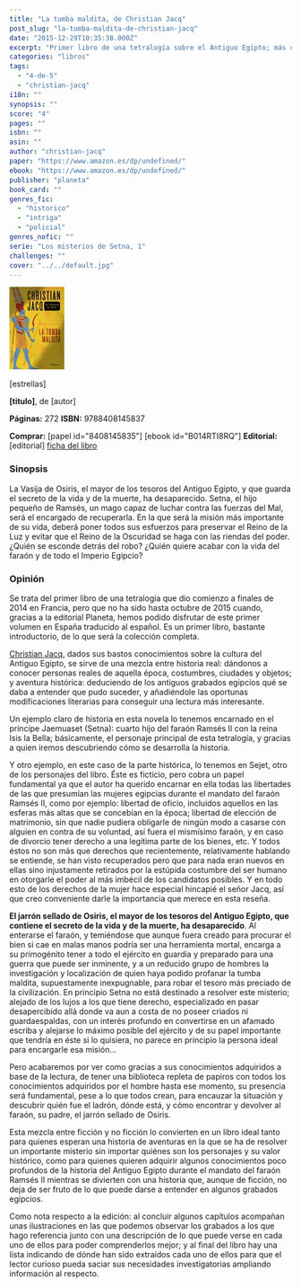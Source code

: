 ```yaml
---
title: "La tumba maldita, de Christian Jacq"
post_slug: "la-tumba-maldita-de-christian-jacq"
date: "2015-12-29T10:35:38.000Z"
excerpt: "Primer libro de una tetralogía sobre el Antiguo Egipto; más concretamente: sobre el periodo de mandato del faraón Ramsés II. Una mezcla en perfecta armonía entre píldoras de historia y una aventura histórica que incluye un triángulo amoroso."
categories: "libros"
tags: 
  - "4-de-5"
  - "christian-jacq"
i18n: ""
synopsis: ""
score: "4"
pages: ""
isbn: ""
asin: ""
author: "christian-jacq"
paper: "https://www.amazon.es/dp/undefined/"
ebook: "https://www.amazon.es/dp/undefined/"
publisher: "planeta"
book_card: ""
genres_fic: 
  - "historico"
  - "intriga"
  - "policial"
genres_nofic: ""
serie: "Los misterios de Setna, 1"
challenges: ""
cover: "../../default.jpg"
---
```


![[titulo-foto]](images/tumba-maldita-p.jpg)

\[estrellas\]

**\[titulo\]**, de \[autor\]

**Páginas:** 272 **ISBN:** 9788408145837

**Comprar:** \[papel id="8408145835"\] \[ebook id="B014RTI8RQ"\] **Editorial:** \[editorial\] [ficha del libro](http://www.planetadelibros.com/la-tumba-maldita-libro-202212.html)

### Sinopsis

La Vasija de Osiris, el mayor de los tesoros del Antiguo Egipto, y que guarda el secreto de la vida y de la muerte, ha desaparecido. Setna, el hijo pequeño de Ramsés, un mago capaz de luchar contra las fuerzas del Mal, será el encargado de recuperarla. En la que será la misión más importante de su vida, deberá poner todos sus esfuerzos para preservar el Reino de la Luz y evitar que el Reino de la Oscuridad se haga con las riendas del poder. ¿Quién se esconde detrás del robo? ¿Quién quiere acabar con la vida del faraón y de todo el Imperio Egipcio?

### Opinión

Se trata del primer libro de una tetralogía que dio comienzo a finales de 2014 en Francia, pero que no ha sido hasta octubre de 2015 cuando, gracias a la editorial Planeta, hemos podido disfrutar de este primer volumen en España traducido al español. Es un primer libro, bastante introductorio, de lo que será la colección completa.

[Christian Jacq](http://fjp.es/autor/christian-jacq/), dados sus bastos conocimientos sobre la cultura del Antiguo Egipto, se sirve de una mezcla entre historia real: dándonos a conocer personas reales de aquella época, costumbres, ciudades y objetos; y aventura histórica: deduciendo de los antiguos grabados egipcios qué se daba a entender que pudo suceder, y añadiéndole las oportunas modificaciones literarias para conseguir una lectura más interesante.

Un ejemplo claro de historia en esta novela lo tenemos encarnado en el príncipe Jaemuaset (Setna): cuarto hijo del faraón Ramsés II con la reina Isis la Bella; básicamente, el personaje principal de esta tetralogía, y gracias a quien iremos descubriendo cómo se desarrolla la historia.

Y otro ejemplo, en este caso de la parte histórica, lo tenemos en Sejet, otro de los personajes del libro. Éste es ficticio, pero cobra un papel fundamental ya que el autor ha querido encarnar en ella todas las libertades de las que presumían las mujeres egipcias durante el mandato del faraón Ramsés II, como por ejemplo: libertad de oficio, incluidos aquellos en las esferas más altas que se concebían en la época; libertad de elección de matrimonio, sin que nadie pudiera obligarle de ningún modo a casarse con alguien en contra de su voluntad, así fuera el mismísimo faraón, y en caso de divorcio tener derecho a una legítima parte de los bienes, etc. Y todos éstos no son más que derechos que recientemente, relativamente hablando se entiende, se han visto recuperados pero que para nada eran nuevos en ellas sino injustamente retirados por la estúpida costumbre del ser humano en otorgarle el poder al más imbécil de los candidatos posibles. Y en todo esto de los derechos de la mujer hace especial hincapié el señor Jacq, así que creo conveniente darle la importancia que merece en esta reseña.

**El jarrón sellado de Osiris, el mayor de los tesoros del Antiguo Egipto, que contiene el secreto de la vida y de la muerte, ha desaparecido**. Al enterarse el faraón, y temiéndose que aunque fuera creado para procurar el bien si cae en malas manos podría ser una herramienta mortal, encarga a su primogénito tener a todo el ejército en guardia y preparado para una guerra que puede ser inminente, y a un reducido grupo de hombres la investigación y localización de quien haya podido profanar la tumba maldita, supuestamente inexpugnable, para robar el tesoro más preciado de la civilización. En principio Setna no está destinado a resolver este misterio; alejado de los lujos a los que tiene derecho, especializado en pasar desapercibido allá donde va aun a costa de no poseer criados ni guardaespaldas, con un interés profundo en convertirse en un afamado escriba y alejarse lo máximo posible del ejército y de su papel importante que tendría en éste si lo quisiera, no parece en principio la persona ideal para encargarle esa misión…

Pero acabaremos por ver como gracias a sus conocimientos adquiridos a base de la lectura, de tener una biblioteca repleta de papiros con todos los conocimientos adquiridos por el hombre hasta ese momento, su presencia será fundamental, pese a lo que todos crean, para encauzar la situación y descubrir quién fue el ladrón, dónde está, y cómo encontrar y devolver al faraón, su padre, el jarrón sellado de Osiris.

Esta mezcla entre ficción y no ficción lo convierten en un libro ideal tanto para quienes esperan una historia de aventuras en la que se ha de resolver un importante misterio sin importar quiénes son los personajes y su valor histórico, como para quienes quieren adquirir algunos conocimientos poco profundos de la historia del Antiguo Egipto durante el mandato del faraón Ramsés II mientras se divierten con una historia que, aunque de ficción, no deja de ser fruto de lo que puede darse a entender en algunos grabados egipcios.

Como nota respecto a la edición: al concluir algunos capítulos acompañan unas ilustraciones en las que podemos observar los grabados a los que hago referencia junto con una descripción de lo que puede verse en cada uno de ellos para poder comprenderlos mejor; y al final del libro hay una lista indicando de dónde han sido extraídos cada uno de ellos para que el lector curioso pueda saciar sus necesidades investigatorias ampliando información al respecto.
